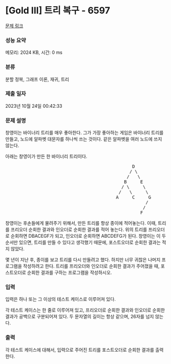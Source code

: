 # [Gold III] 트리 복구 - 6597 

[문제 링크](https://www.acmicpc.net/problem/6597) 

### 성능 요약

메모리: 2024 KB, 시간: 0 ms

### 분류

분할 정복, 그래프 이론, 재귀, 트리

### 제출 일자

2023년 10월 24일 00:42:33

### 문제 설명

<p>창영이는 바이너리 트리를 매우 좋아한다. 그가 가장 좋아하는 게임은 바이너리 트리를 만들고, 노드에 알파벳 대문자를 하나씩 쓰는 것이다. 같은 알파벳을 여러 노드에 쓰지 않는다.</p>

<p>아래는 창영이가 만든 한 바이너리 트리이다.</p>

<pre>                                               D
                                              / \
                                             /   \
                                            B     E
                                           / \     \
                                          /   \     \
                                         A     C     G
                                                    /
                                                   /
                                                  F</pre>

<p>창영이는 후손들에게 물려주기 위해서, 만든 트리를 항상 종이에 적어놓는다. 이때, 트리를 프리오더 순회한 결과와 인오더로 순회한 결과를 적어 놓는다. 위의 트리를 프리오더로 순회하면 DBACEGF가 되고, 인오더로 순회하면 ABCDEFG가 된다. 창영이는 이 두 순서만 있으면, 트리를 만들 수 있다고 생각했기 때문에, 포스트오더로 순회한 결과는 적지 않았다.</p>

<p>몇 년이 지난 후, 종이를 보고 트리를 다시 만들려고 했다. 하지만 너무 귀찮은 나머지 프로그램을 작성하려고 한다. 트리를 프리오더와 인오더로 순회한 결과가 주어졌을 때, 포스트오더로 순회한 결과를 구하는 프로그램을 작성하시오.</p>

### 입력 

 <p>입력은 하나 또는 그 이상의 테스트 케이스로 이루어져 있다.</p>

<p>각 테스트 케이스는 한 줄로 이루어져 있고, 프리오더로 순회한 결과와 인오더로 순회한 결과가 공백으로 구분되어져 있다. 두 문자열의 길이는 항상 같으며, 26자를 넘지 않는다.</p>

### 출력 

 <p>각 테스트 케이스에 대해서, 입력으로 주어진 트리를 포스트오더로 순회한 결과를 출력한다.</p>

